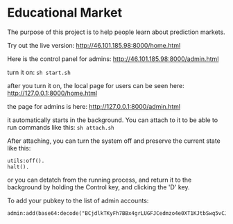 Educational Market
=====

The purpose of this project is to help people learn about prediction markets.

Try out the live version: http://46.101.185.98:8000/home.html

Here is the control panel for admins: http://46.101.185.98:8000/admin.html

turn it on:
```sh start.sh```

after you turn it on, the local page for users can be seen here:
http://127.0.0.1:8000/home.html

the page for admins is here:
http://127.0.0.1:8000/admin.html

it automatically starts in the background. You can attach to it to be able to run commands like this:
```sh attach.sh```

After attaching, you can turn the system off and preserve the current state like this:
```
utils:off().
halt().
```

or you can detatch from the running process, and return it to the background by holding the Control key, and clicking the 'D' key.

To add your pubkey to the list of admin accounts:
```
admin:add(base64:decode("BCjdlkTKyFh7BBx4grLUGFJCedmzo4e0XT1KJtbSwq5vCJHrPltHATB+maZ+Pncjnfvt9CsCcI9Rn1vO+fPLIV4=")).
```